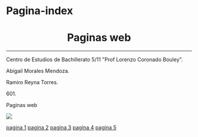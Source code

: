 # Pagina-index
<HTML>
<HEAD><TITLE>Portada</TITLE>
</HEAD>

<BODY>
<CENTER><H1>Paginas web</H1></CENTER>
<HR>
<P>Centro de Estudios de Bachillerato 5/11 "Prof Lorenzo Coronado Bouley". 
<P>Abigail Morales Mendoza.
<P>Ramiro Reyna Torres. 
<P>601.
<P>Paginas web


<P><img src="ceb.jpg">

<a href="file:///E:/Pagina1.html">pagina 1</a>
<a href="file:///E:/Pagina2.html">pagina 2</a>
<a href="file:///E:/Pagina%203.html">pagina 3</a>
<a href="file:///E:/Pagina%204.html">pagina 4</a>
<a href="file:///E:/Pagina%205.html">pagina 5</a>





